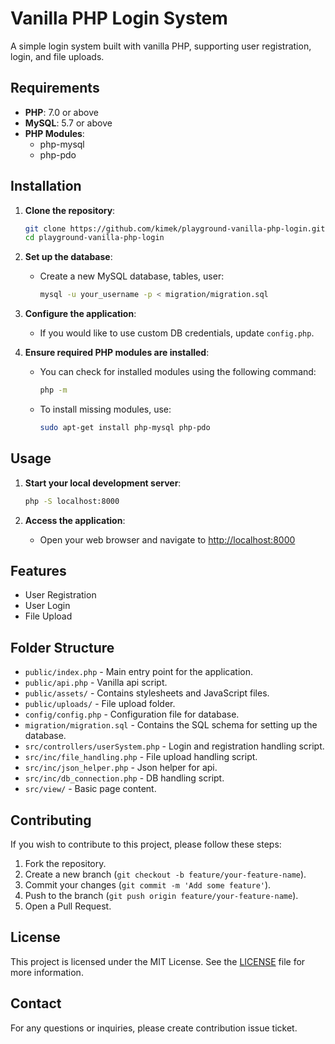 # Vanilla PHP Login System

A simple login system built with vanilla PHP, supporting user registration, login, and file uploads.

## Requirements

- **PHP**: 7.0 or above
- **MySQL**: 5.7 or above
- **PHP Modules**:
    - php-mysql
    - php-pdo

## Installation

1. **Clone the repository**:
    ```sh
    git clone https://github.com/kimek/playground-vanilla-php-login.git
    cd playground-vanilla-php-login
    ```

2. **Set up the database**:
    - Create a new MySQL database, tables, user:
      ```sh
      mysql -u your_username -p < migration/migration.sql
      ```

3. **Configure the application**:
    - If you would like to use custom DB credentials, update `config.php`.


4. **Ensure required PHP modules are installed**:
    - You can check for installed modules using the following command:
      ```sh
      php -m
      ```
    - To install missing modules, use:
      ```sh
      sudo apt-get install php-mysql php-pdo
      ```

## Usage

1. **Start your local development server**:
    ```sh
    php -S localhost:8000
    ```

2. **Access the application**:
    - Open your web browser and navigate to [http://localhost:8000](http://localhost:8000)

## Features

- User Registration
- User Login
- File Upload

## Folder Structure

- `public/index.php` - Main entry point for the application.
- `public/api.php` - Vanilla api script.
- `public/assets/` - Contains stylesheets and JavaScript files.
- `public/uploads/` - File upload folder.
- `config/config.php` - Configuration file for database.
- `migration/migration.sql` - Contains the SQL schema for setting up the database.
- `src/controllers/userSystem.php` - Login and registration handling script.
- `src/inc/file_handling.php` - File upload handling script.
- `src/inc/json_helper.php` - Json helper for api.
- `src/inc/db_connection.php` - DB handling script.
- `src/view/` - Basic page content.

## Contributing

If you wish to contribute to this project, please follow these steps:

1. Fork the repository.
2. Create a new branch (`git checkout -b feature/your-feature-name`).
3. Commit your changes (`git commit -m 'Add some feature'`).
4. Push to the branch (`git push origin feature/your-feature-name`).
5. Open a Pull Request.

## License

This project is licensed under the MIT License. See the [LICENSE](LICENSE) file for more information.

## Contact

For any questions or inquiries, please create contribution issue ticket.

